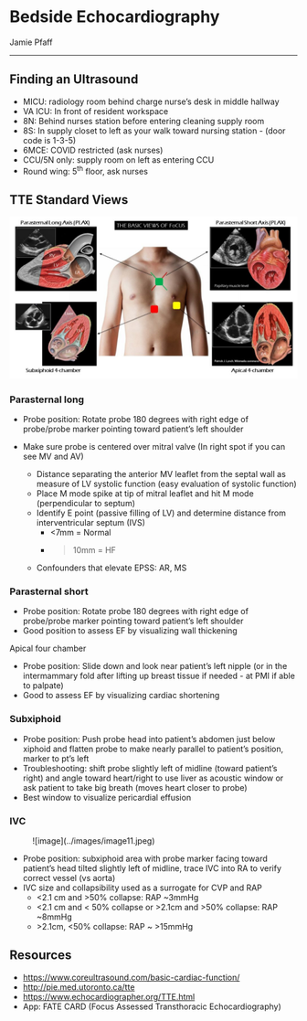# Bedside Echocardiography

Jamie Pfaff

---

## Finding an Ultrasound

- MICU: radiology room behind charge nurse’s desk in middle hallway
- VA ICU: In front of resident workspace
- 8N: Behind nurses station before entering cleaning supply room
- 8S: In supply closet to left as your walk toward nursing station -
    (door code is 1-3-5)
- 6MCE: COVID restricted (ask nurses)
- CCU/5N only: supply room on left as entering CCU
- Round wing: 5<sup>th</sup> floor, ask nurses

## TTE Standard Views

![image](../images/image10.jpeg)

### Parasternal long

- Probe position: Rotate probe 180 degrees with right edge of
    probe/probe marker pointing toward patient’s left shoulder
- Make sure probe is centered over mitral valve (In right spot if you
    can see MV and AV)


    - Distance separating the anterior MV leaflet from the septal wall
        as measure of LV systolic function (easy evaluation of systolic
        function)
    - Place M mode spike at tip of mitral leaflet and hit M mode
        (perpendicular to septum)
    - Identify E point (passive filling of LV) and determine distance
        from interventricular septum (IVS)
        - <7mm = Normal
        - >10mm = HF
    - Confounders that elevate EPSS: AR, MS

### Parasternal short

- Probe position: Rotate probe 180 degrees with right edge of
    probe/probe marker pointing toward patient’s left shoulder
- Good position to assess EF by visualizing wall thickening

Apical four chamber

- Probe position: Slide down and look near patient’s left nipple (or
    in the intermammary fold after lifting up breast tissue if needed -
    at PMI if able to palpate)
- Good to assess EF by visualizing cardiac shortening

### Subxiphoid

- Probe position: Push probe head into patient’s abdomen just below
    xiphoid and flatten probe to make nearly parallel to patient’s
    position, marker to pt’s left
- Troubleshooting: shift probe slightly left of midline (toward
    patient’s right) and angle toward heart/right to use liver as
    acoustic window or ask patient to take big breath (moves heart
    closer to probe)
- Best window to visualize pericardial effusion


### IVC

<figure markdown>
![image](../images/image11.jpeg)
</figure>

- Probe position: subxiphoid area with probe marker facing toward
    patient’s head tilted slightly left of midline, trace IVC into RA to
    verify correct vessel (vs aorta)
- IVC size and collapsibility used as a surrogate for CVP and RAP
    - <2.1 cm and >50% collapse: RAP ~3mmHg
    - <2.1 cm and < 50% collapse or >2.1cm and >50% collapse: RAP ~8mmHg
    - \>2.1cm, <50% collapse: RAP ~ >15mmHg


## Resources

- https://www.coreultrasound.com/basic-cardiac-function/
- http://pie.med.utoronto.ca/tte
- https://www.echocardiographer.org/TTE.html
- App: FATE CARD (Focus Assessed Transthoracic Echocardiography)
